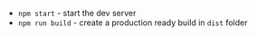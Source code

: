 

- `npm start` - start the dev server
- `npm run build` - create a production ready build in `dist` folder
